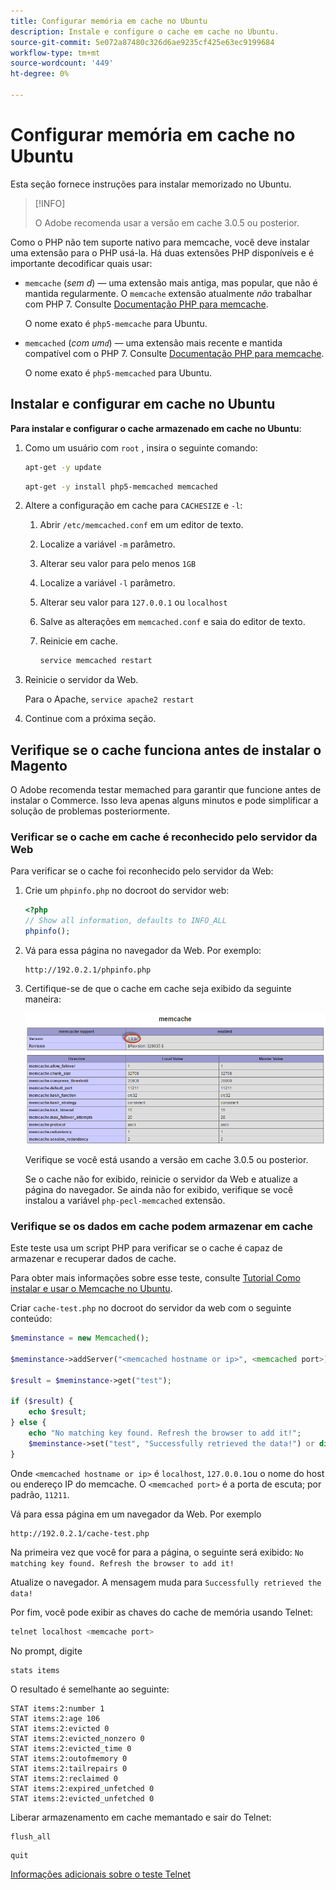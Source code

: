 ```yaml
---
title: Configurar memória em cache no Ubuntu
description: Instale e configure o cache em cache no Ubuntu.
source-git-commit: 5e072a87480c326d6ae9235cf425e63ec9199684
workflow-type: tm+mt
source-wordcount: '449'
ht-degree: 0%

---
```



# Configurar memória em cache no Ubuntu

Esta seção fornece instruções para instalar memorizado no Ubuntu.

>[!INFO]
>
>O Adobe recomenda usar a versão em cache 3.0.5 ou posterior.

Como o PHP não tem suporte nativo para memcache, você deve instalar uma extensão para o PHP usá-la. Há duas extensões PHP disponíveis e é importante decodificar quais usar:

- `memcache` (_sem d_) — uma extensão mais antiga, mas popular, que não é mantida regularmente.
O `memcache` extensão atualmente _não_ trabalhar com PHP 7. Consulte [Documentação PHP para memcache](https://www.php.net/manual/en/book.memcache.php).

   O nome exato é `php5-memcache` para Ubuntu.

- `memcached` (_com um`d`_) — uma extensão mais recente e mantida compatível com o PHP 7. Consulte [Documentação PHP para memcache](https://www.php.net/manual/en/book.memcached.php).

   O nome exato é `php5-memcached` para Ubuntu.

## Instalar e configurar em cache no Ubuntu

**Para instalar e configurar o cache armazenado em cache no Ubuntu**:

1. Como um usuário com `root` , insira o seguinte comando:

   ```bash
   apt-get -y update
   ```

   ```bash
   apt-get -y install php5-memcached memcached
   ```

1. Altere a configuração em cache para `CACHESIZE` e `-l`:

   1. Abrir `/etc/memcached.conf` em um editor de texto.
   1. Localize a variável `-m` parâmetro.
   1. Alterar seu valor para pelo menos `1GB`
   1. Localize a variável `-l` parâmetro.
   1. Alterar seu valor para `127.0.0.1` ou `localhost`
   1. Salve as alterações em `memcached.conf` e saia do editor de texto.
   1. Reinicie em cache.

      ```bash
      service memcached restart
      ```

1. Reinicie o servidor da Web.

   Para o Apache, `service apache2 restart`

1. Continue com a próxima seção.

## Verifique se o cache funciona antes de instalar o Magento

O Adobe recomenda testar memached para garantir que funcione antes de instalar o Commerce. Isso leva apenas alguns minutos e pode simplificar a solução de problemas posteriormente.

### Verificar se o cache em cache é reconhecido pelo servidor da Web

Para verificar se o cache foi reconhecido pelo servidor da Web:

1. Crie um `phpinfo.php` no docroot do servidor web:

   ```php
   <?php
   // Show all information, defaults to INFO_ALL
   phpinfo();
   ```

1. Vá para essa página no navegador da Web. Por exemplo:

   ```http
   http://192.0.2.1/phpinfo.php
   ```

1. Certifique-se de que o cache em cache seja exibido da seguinte maneira:

   ![Confirmar se o cache em cache é reconhecido pelo servidor da Web](../../assets/configuration/memcache.png)

   Verifique se você está usando a versão em cache 3.0.5 ou posterior.

   Se o cache não for exibido, reinicie o servidor da Web e atualize a página do navegador. Se ainda não for exibido, verifique se você instalou a variável `php-pecl-memcached` extensão.

### Verifique se os dados em cache podem armazenar em cache

Este teste usa um script PHP para verificar se o cache é capaz de armazenar e recuperar dados de cache.

Para obter mais informações sobre esse teste, consulte [Tutorial Como instalar e usar o Memcache no Ubuntu](https://www.digitalocean.com/community/tutorials/how-to-install-and-use-memcache-on-ubuntu-14-04).

Criar `cache-test.php` no docroot do servidor da web com o seguinte conteúdo:

```php
$meminstance = new Memcached();

$meminstance->addServer("<memcached hostname or ip>", <memcached port>);

$result = $meminstance->get("test");

if ($result) {
    echo $result;
} else {
    echo "No matching key found. Refresh the browser to add it!";
    $meminstance->set("test", "Successfully retrieved the data!") or die("Could not save anything to memcached...");
}
```

Onde `<memcached hostname or ip>` é `localhost`, `127.0.0.1`ou o nome do host ou endereço IP do memcache. O `<memcached port>` é a porta de escuta; por padrão, `11211`.

Vá para essa página em um navegador da Web. Por exemplo

```http
http://192.0.2.1/cache-test.php
```

Na primeira vez que você for para a página, o seguinte será exibido: `No matching key found. Refresh the browser to add it!`

Atualize o navegador. A mensagem muda para `Successfully retrieved the data!`

Por fim, você pode exibir as chaves do cache de memória usando Telnet:

```bash
telnet localhost <memcache port>
```

No prompt, digite

```shell
stats items
```

O resultado é semelhante ao seguinte:

```terminal
STAT items:2:number 1
STAT items:2:age 106
STAT items:2:evicted 0
STAT items:2:evicted_nonzero 0
STAT items:2:evicted_time 0
STAT items:2:outofmemory 0
STAT items:2:tailrepairs 0
STAT items:2:reclaimed 0
STAT items:2:expired_unfetched 0
STAT items:2:evicted_unfetched 0
```

Liberar armazenamento em cache memantado e sair do Telnet:

```shell
flush_all
```

```shell
quit
```

[Informações adicionais sobre o teste Telnet](https://darkcoding.net/software/memcached-list-all-keys/)
